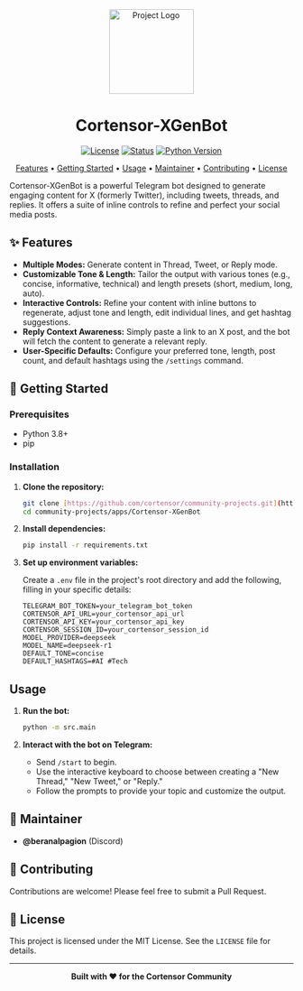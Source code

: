<div align="center">

  <img src="https://avatars.githubusercontent.com/u/174224856?s=200&v=4" alt="Project Logo" width="150">

# **Cortensor-XGenBot**

<p>
<a href="./LICENSE"><img src="https://img.shields.io/badge/license-MIT-green.svg" alt="License"></a>
<a href="./STATUS.md"><img src="https://img.shields.io/badge/status-active-success.svg" alt="Status"></a>
<a href="#"><img src="https://img.shields.io/badge/Python-3.8+-blue.svg" alt="Python Version"></a>
</p>

<p align="center">
<a href="#-features">Features</a> •
<a href="#-getting-started">Getting Started</a> •
<a href="#-usage">Usage</a> •
<a href="#-maintainer">Maintainer</a> •
<a href="#-contributing">Contributing</a> •
<a href="#-license">License</a>
</p>
</div>

Cortensor-XGenBot is a powerful Telegram bot designed to generate engaging content for X (formerly Twitter), including tweets, threads, and replies. It offers a suite of inline controls to refine and perfect your social media posts.

## ✨ Features

* **Multiple Modes:** Generate content in Thread, Tweet, or Reply mode.
* **Customizable Tone & Length:** Tailor the output with various tones (e.g., concise, informative, technical) and length presets (short, medium, long, auto).
* **Interactive Controls:** Refine your content with inline buttons to regenerate, adjust tone and length, edit individual lines, and get hashtag suggestions.
* **Reply Context Awareness:** Simply paste a link to an X post, and the bot will fetch the content to generate a relevant reply.
* **User-Specific Defaults:** Configure your preferred tone, length, post count, and default hashtags using the `/settings` command.

## 🚀 Getting Started

### Prerequisites

* Python 3.8+
* pip

### Installation

1.  **Clone the repository:**

    ```bash
    git clone [https://github.com/cortensor/community-projects.git](https://github.com/cortensor/community-projects.git)
    cd community-projects/apps/Cortensor-XGenBot
    ```

2.  **Install dependencies:**

    ```bash
    pip install -r requirements.txt
    ```

3.  **Set up environment variables:**

    Create a `.env` file in the project's root directory and add the following, filling in your specific details:

    ```
    TELEGRAM_BOT_TOKEN=your_telegram_bot_token
    CORTENSOR_API_URL=your_cortensor_api_url
    CORTENSOR_API_KEY=your_cortensor_api_key
    CORTENSOR_SESSION_ID=your_cortensor_session_id
    MODEL_PROVIDER=deepseek
    MODEL_NAME=deepseek-r1
    DEFAULT_TONE=concise
    DEFAULT_HASHTAGS=#AI #Tech
    ```

## Usage

1.  **Run the bot:**

    ```bash
    python -m src.main
    ```

2.  **Interact with the bot on Telegram:**

    * Send `/start` to begin.
    * Use the interactive keyboard to choose between creating a "New Thread," "New Tweet," or "Reply."
    * Follow the prompts to provide your topic and customize the output.

## 👤 Maintainer

* **@beranalpagion** (Discord)

## 🤝 Contributing

Contributions are welcome! Please feel free to submit a Pull Request.

## 📄 License

This project is licensed under the MIT License. See the `LICENSE` file for details.

---

<div align="center">
<strong>Built with ❤️ for the Cortensor Community</strong>
</div>
